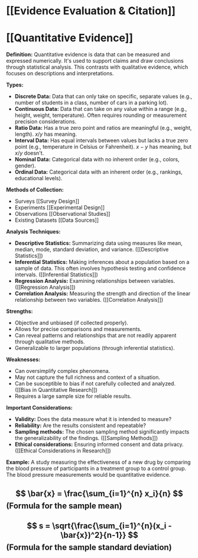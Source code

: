 # [[Evidence Evaluation & Citation]]
# [[Quantitative Evidence]]

**Definition:**  Quantitative evidence is data that can be measured and expressed numerically.  It's used to support claims and draw conclusions through statistical analysis.  This contrasts with qualitative evidence, which focuses on descriptions and interpretations.

**Types:**

* **Discrete Data:**  Data that can only take on specific, separate values (e.g., number of students in a class, number of cars in a parking lot).
* **Continuous Data:** Data that can take on any value within a range (e.g., height, weight, temperature).  Often requires rounding or measurement precision considerations.
* **Ratio Data:**  Has a true zero point and ratios are meaningful (e.g., weight, length). $x/y$ has meaning.
* **Interval Data:**  Has equal intervals between values but lacks a true zero point (e.g., temperature in Celsius or Fahrenheit). $x-y$ has meaning, but $x/y$ doesn't.
* **Nominal Data:**  Categorical data with no inherent order (e.g., colors, gender).
* **Ordinal Data:**  Categorical data with an inherent order (e.g., rankings, educational levels).

**Methods of Collection:**

* Surveys [[Survey Design]]
* Experiments [[Experimental Design]]
* Observations [[Observational Studies]]
* Existing Datasets [[Data Sources]]

**Analysis Techniques:**

* **Descriptive Statistics:** Summarizing data using measures like mean, median, mode, standard deviation, and variance.  ([[Descriptive Statistics]])
* **Inferential Statistics:** Making inferences about a population based on a sample of data.  This often involves hypothesis testing and confidence intervals. ([[Inferential Statistics]])
* **Regression Analysis:**  Examining relationships between variables. ([[Regression Analysis]])
* **Correlation Analysis:** Measuring the strength and direction of the linear relationship between two variables. ([[Correlation Analysis]])


**Strengths:**

* Objective and unbiased (if collected properly).
* Allows for precise comparisons and measurements.
* Can reveal patterns and relationships that are not readily apparent through qualitative methods.
* Generalizable to larger populations (through inferential statistics).

**Weaknesses:**

* Can oversimplify complex phenomena.
* May not capture the full richness and context of a situation.
* Can be susceptible to bias if not carefully collected and analyzed.  ([[Bias in Quantitative Research]])
* Requires a large sample size for reliable results.


**Important Considerations:**

* **Validity:** Does the data measure what it is intended to measure?
* **Reliability:**  Are the results consistent and repeatable?
* **Sampling methods:** The chosen sampling method significantly impacts the generalizability of the findings. ([[Sampling Methods]])
* **Ethical considerations:**  Ensuring informed consent and data privacy. ([[Ethical Considerations in Research]])


**Example:**  A study measuring the effectiveness of a new drug by comparing the blood pressure of participants in a treatment group to a control group. The blood pressure measurements would be quantitative evidence.

## $$ \bar{x} = \frac{\sum_{i=1}^{n} x_i}{n} $$  (Formula for the sample mean)

## $$ s = \sqrt{\frac{\sum_{i=1}^{n}(x_i - \bar{x})^2}{n-1}} $$ (Formula for the sample standard deviation)
